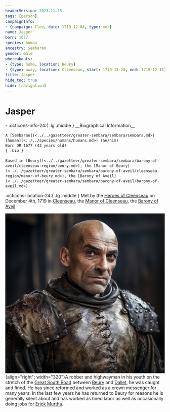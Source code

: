 ```yaml
---
headerVersion: 2023.11.25
tags: [person]
campaignInfo:
- {campaign: Clee, date: 1719-12-04, type: met}
name: Jasper
born: 1677
species: human
ancestry: Sembaran
gender: male
whereabouts:
- {type: home, location: Beury}
- {type: away, location: Cleenseau, start: 1719-11-28, end: 1719-12-11}
title: Jasper
hide_toc: true
hide: [navigation]
---
```

# Jasper
<div class="grid cards ext-narrow-margin ext-one-column" markdown>
- :octicons-info-24:{ .lg .middle } __Biographical Information__

    A [Sembaran](<../../gazetteer/greater-sembara/sembara/sembara.md>) [human](<../../species/humans/humans.md>) (he/him)  
    Born DR 1677 (43 years old)  
    { .bio }

    Based in [Beury](<../../gazetteer/greater-sembara/sembara/barony-of-aveil/cleenseau-region/beury.md>), the [Manor of Beury](<../../gazetteer/greater-sembara/sembara/barony-of-aveil/cleenseau-region/manor-of-beury.md>), the [Barony of Aveil](<../../gazetteer/greater-sembara/sembara/barony-of-aveil/barony-of-aveil.md>)
</div>



:octicons-location-24:{ .lg .middle } Met by the [Heroes of Cleenseau](<../pcs/cleenseau/heroes-of-cleenseau.md>) on December 4th, 1719 in [Cleenseau](<../../gazetteer/greater-sembara/sembara/barony-of-aveil/cleenseau-region/cleenseau/cleenseau.md>), the [Manor of Cleenseau](<../../gazetteer/greater-sembara/sembara/barony-of-aveil/cleenseau-region/manor-of-cleenseau.md>), the [Barony of Aveil](<../../gazetteer/greater-sembara/sembara/barony-of-aveil/barony-of-aveil.md>)  


![Jasper Of Beury](../../assets/jasper-of-beury.png){align="right"; width="320"}A robber and highwayman in his youth on the stretch of the [Great South Road](<../../gazetteer/greater-sembara/roads/great-south-road.md>) between [Beury](<../../gazetteer/greater-sembara/sembara/barony-of-aveil/cleenseau-region/beury.md>) and [Dallet](<../../gazetteer/greater-sembara/sembara/barony-of-aveil/dallet.md>), he was caught and fined. He has since reformed and worked as a crown messenger for many years. In the last few years he has returned to Beury for reasons he is generally silent about and has worked as hired labor as well as occasionally doing jobs for [Erick Murtha](<./erick-murtha.md>).